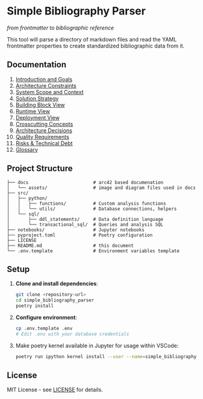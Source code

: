 # Simple Bibliography Parser

*from frontmatter to bibliographic reference*

This tool will parse a directory of markdown files and read the YAML frontmatter properties to create standardized bibliographic data from it.


## Documentation

01. [Introduction and Goals](docs/01_introduction_and_goals.md)
02. [Architecture Constraints](docs/02_architecture_constraints.md) 
03. [System Scope and Context](docs/03_system_scope_and_context.md)
04. [Solution Strategy](docs/04_solution_strategy.md)
05. [Building Block View](docs/05_building_block_view.md)
06. [Runtime View](docs/06_runtime_view.md)
07. [Deployment View](docs/07_deployment_view.md)
08. [Crosscutting Concepts](docs/08_crosscutting_concepts.md)
09. [Architecture Decisions](docs/09_architecture_decisions.md)
10. [Quality Requirements](docs/10_quality_requirements.md)
11. [Risks & Technical Debt](docs/11_risks_and_technical_debt.md)
12. [Glossary](docs/12_glossary.md)


## Project Structure

```
├── docs                        # arc42 based documenation
│   └── assets/                 # image and diagram files used in docs
├── src/
│   ├── python/
│   │   ├── functions/          # Custom analysis functions
│   │   └── utils/              # Database connections, helpers
│   └── sql/
│       ├── ddl_statements/     # Data definition language
│       └── transactional_sql/  # Queries and analysis SQL
├── notebooks/                  # Jupyter notebooks
├── pyproject.toml              # Poetry configuration
├── LICENSE
├── README.md                   # this document                     
└── .env.template               # Environment variables template
```

## Setup

1. **Clone and install dependencies**:
   ```bash
   git clone <repository-url>
   cd simple_bibliography_parser
   poetry install
   ```

2. **Configure environment**:
   ```bash
   cp .env.template .env
   # Edit .env with your database credentials
   ```

3. Make poetry kernel available in Jupyter for usage within VSCode:
   ```bash
   poetry run ipython kernel install --user --name=simple_bibliography_parser
   ```

## License

MIT License - see [LICENSE](LICENSE) for details.
